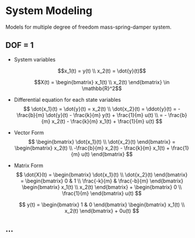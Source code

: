 # System Modeling
Models for multiple degree of freedom mass-spring-damper system.

## DOF = 1
- System variables

    $$x_1(t) = y(t) \\
    x_2(t) = \dot{y}(t)$$
    
    $$X(t) = 
    \begin{bmatrix}
    x_1(t) \\
    x_2(t)
    \end{bmatrix} \in \mathbb{R}^2$$

- Differential equation for each state variables
    $$
    \dot{x_1}(t) = \dot{y}(t) = x_2(t) \\
    \dot{x_2}(t) = \ddot{y}(t) = - \frac{b}{m} \dot{y}(t) - \frac{k}{m} y(t) + \frac{1}{m} u(t) \\
    = - \frac{b}{m} x_2(t) - \frac{k}{m} x_1(t) + \frac{1}{m} u(t)
    $$

- Vector Form
    $$
    \begin{bmatrix}
    \dot{x_1}(t) \\
    \dot{x_2}(t)
    \end{bmatrix} = 
    \begin{bmatrix}
    x_2(t) \\
    -\frac{b}{m} x_2(t) - \frac{k}{m} x_1(t) + \frac{1}{m} u(t)
    \end{bmatrix}
    $$

- Matrix Form
    $$
    \dot{X}(t) = 
    \begin{bmatrix}
    \dot{x_1}(t) \\
    \dot{x_2}(t)
    \end{bmatrix} =
    \begin{bmatrix}
    0 & 1 \\
    \frac{-k}{m} & \frac{-b}{m}
    \end{bmatrix}
    \begin{bmatrix}
    x_1(t) \\
    x_2(t)
    \end{bmatrix} + 
    \begin{bmatrix}
    0 \\
    \frac{1}{m}
    \end{bmatrix} u(t)
    $$

    $$
    y(t) = 
    \begin{bmatrix}
    1 & 0
    \end{bmatrix}
    \begin{bmatrix}
    x_1(t) \\
    x_2(t)
    \end{bmatrix} + 
    0u(t)
    $$

## ...